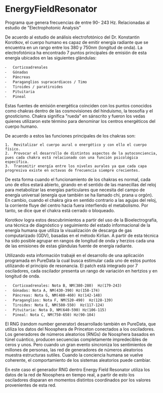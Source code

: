 EnergyFieldResonator
====================

Programa que genera frecuencias de entre 90- 243 Hz. Relacionadas al estudio de "Electrophotonic Analysis" 

De acuerdo al estudio de análisis electrofotónico del Dr. Konstantin Korotkov, el cuerpo humano es capaz de emitir energía radiante que se encuentra en un rango entre los 380 y 750nm (longitud de onda). La electrofotónica ha encontrado 7 puntos principales de emisión de esta energía ubicados en las siguientes glándulas: 
 
	⁃	Corticoadrenales
	⁃	Gónadas
	⁃	Páncreas 
	⁃	Paraganglios supracardiacos / Timo 
	⁃	Tiroides / paratiroides 
	⁃	Pituitaria 
	⁃	Pineal
 
Estas fuentes de emisión energética coinciden con los puntos conocidos como chakras dentro de las cosmovisiones del hinduismo, la teosofía y el gnosticismo. Chakra significa "rueda" en sánscrito y fueron los vedas quienes utilizaron este término para denominar los centros energéticos del cuerpo humano.

De acuerdo a estos las funciones principales de los chakras son:
 
	1.	Revitalizar el cuerpo aural o energético y con ello el cuerpo físico.
	2.	Provocar el desarrollo de distintos aspectos de la autoconciencia, pues cada chakra está relacionado con una función psicológica específica.
	3.	Transmitir energía entre los niveles aurales ya que cada capa progresiva existe en octavas de frecuencia siempre crecientes.
 
De esta forma cuando el funcionamiento de los chakras es normal, cada uno de ellos estará abierto, girando en el sentido de las manecillas del reloj para metabolizar las energías particulares que necesita del campo de energía universal (energía que también se ha llamado chi, prana u orgón). En cambio, cuando el chakra gira en sentido contrario a las agujas del reloj, la corriente fluye del centro hacia fuera interfiendo el metabolismo. Por tanto, se dice que el chakra está cerrado o bloqueado.
 
Korotkov logra estos descubrimientos a partir del uso de la Bioelectrografía, una técnica de diagnóstico y seguimiento del estado informacional de la energía humana que utiliza la visualización de descarga de gas computarizado (GDV), basadas en el método Kirlian. A partir de esta técnica ha sido posible agrupar en rangos de longitud de onda y herzios cada una de las emisiones de estas glándulas fuente de energía radiante. 
 
Utilizando esta información trabajé en el desarrollo de una aplicación programada en PureData la cual busca estimular cada uno de estos puntos utilizando el principio de resonancia. El patch está integrado por 7 osciladores, cada oscilador presenta un rango de variación en hertzios y en longitud de onda.
 

	⁃	Corticoadrenales: Nota B, NM(380-280)  Hz(179-243)
	⁃	Gónadas: Nota A, NM(430-390) Hz(158-174)
	⁃	Páncreas: Nota G, NM(480-460) Hz(142-148)
	⁃	Paraganglios: Nota F, NM(520-490)  Hz(128-139)
	⁃	Tiroides: Nota E, NM(580-550)  Hz(117-124)
	⁃	Pituitaria: Nota D, NM(640-590) Hz(106-115)
	⁃	Pineal: Nota C, NM(750-650) Hz(90-104)
 
 
El RNG (random number generator) desarrollado también en PureData, que utiliza los datos del Noosphera de Princeton conectados a los osciladores. Los generadores de números aleatorios (RNGs) de Noosphera basados en túnel cuántico, producen secuencias completamente impredecibles de ceros y unos. Pero cuando un gran evento sincroniza los sentimientos de millones de personas, las red de generadores de números aleatorios muestra estructuras sutiles. Cuando la conciencia humana se vuelve coherente, el comportamiento de los sistemas aleatorios puede cambiar. 
 
En este caso el generador RNG dentro Energy Field Resonator utiliza los datos de la red de Noosphera en tiempo real, a partir de esto los osciladores disparan en momentos distintos coordinados por los valores provenientes de esta red. 
 



 
